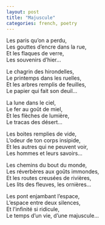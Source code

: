 ```yaml
---
layout: post
title: "Majuscule"
categories: french, poetry
---
```

  
Les paris qu’on a perdu,  
Les gouttes d’encre dans la rue,  
Et les flaques de verre,  
Les souvenirs d’hier…  
  
Le chagrin des hirondelles,  
Le printemps dans les ruelles,  
Et les arbres remplis de feuilles,  
Le papier qui fait son deuil…  
  
La lune dans le ciel,  
Le fer au goût de miel,  
Et les flèches de lumière,  
Le tracas des désert…  
  
Les boites remplies de vide,  
L’odeur de ton corps insipide,  
Et les autres qui ne peuvent voir,  
Les hommes et leurs savoirs…  
  
Les chemins du bout du monde,  
Les réverbères aux goûts immondes,  
Et les routes creusées de rivières,  
Les lits des fleuves, les ornières…  
  
Les pont enjambant l’espace,  
L’espace entre deux silences,  
Et l’infinité si ridicule,  
Le temps d’un vie, d’une majuscule…  